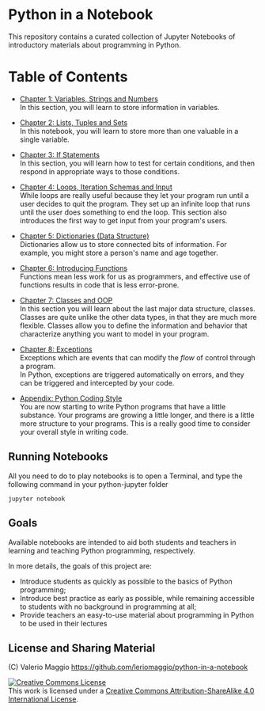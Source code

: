 # Python in a Notebook

This repository contains a curated collection of Jupyter Notebooks of 
introductory materials about programming in Python.


Table of Contents
=================

* [Chapter 1: Variables, Strings and Numbers](01%20Variable%20Strings%20and%20Numbers.ipynb)
  <br>In this section, you will learn to store information in variables.
* [Chapter 2: Lists, Tuples and Sets](02%20List%20and%20Tuples%20and%20Sets.ipynb)
  <br>In this notebook, you will learn to store more than one valuable in a single variable.
* [Chapter 3: If Statements](03%20If%20Statements.ipynb)
  <br> In this section, you will learn how to test for certain conditions, and then respond in appropriate ways to those conditions.
* [Chapter 4: Loops, Iteration Schemas and Input](04%20While%20Loops%20and%20User%20input.ipynb)
  <br>While loops are really useful because they let your program run until a user decides to quit the program. 
  They set up an infinite loop that runs until the user does something to end the loop. This section also introduces the first way to get input from your program's users.
* [Chapter 5: Dictionaries (Data Structure)](05%20Dictionaries.ipynb)
  <br> Dictionaries allow us to store connected bits of information. For example, you might store a person's name and age together.
* [Chapter 6: Introducing Functions](06%20Introduction%20to%20Functions.ipynb)
  <br> Functions mean less work for us as programmers, and effective use of functions results in code that is less error-prone.
* [Chapter 7: Classes and OOP](07%20Classes%20and%20OOP.ipynb)
  <br> In this section you will learn about the last major data structure, classes. Classes are quite unlike the other data types, in that they are much more flexible. 
  Classes allow you to define the information and behavior that characterize anything you want to model in your program.
* [Chapter 8: Exceptions](08%20Exceptions.ipynb)
  <br> Exceptions which are events that can modify the *flow* of control through a program.  
  In Python, exceptions are triggered automatically on errors, and they can be triggered and intercepted by your code.
  
* [Appendix: Python Coding Style](Python%20Coding%20Style.ipynb)
  <br> You are now starting to write Python programs that have a little substance. Your programs are growing a little longer, and there is a little more structure to your programs. 
  This is a really good time to consider your overall style in writing code.

## Running Notebooks ##

All you need to do to play notebooks is to open a Terminal, and type the following command in your python-jupyter folder 

    jupyter notebook
    

## Goals ##

Available notebooks are intended to aid both students and teachers in learning and teaching 
Python programming, respectively. 

In more details, the goals of this project are:

- Introduce students as quickly as possible to the basics of Python programming;
- Introduce best practice as early as possible, while remaining accessible to students with no background in programming at all;
- Provide teachers an easy-to-use material about programming in Python to be used in their lectures

## License and Sharing Material

(C) Valerio Maggio https://github.com/leriomaggio/python-in-a-notebook

<a rel="license" href="http://creativecommons.org/licenses/by-sa/4.0/"><img alt="Creative Commons License" style="border-width:0" src="https://i.creativecommons.org/l/by-sa/4.0/80x15.png" /></a><br />This work is licensed under a <a rel="license" href="http://creativecommons.org/licenses/by-sa/4.0/">Creative Commons Attribution-ShareAlike 4.0 International License</a>.